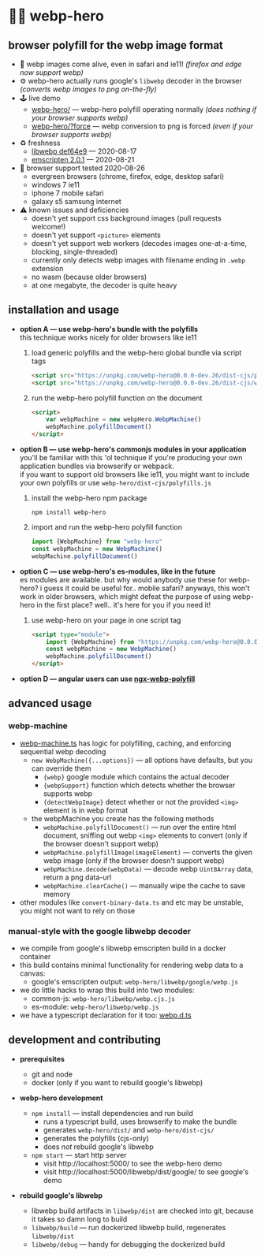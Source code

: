 
🦸‍♂️ webp-hero
============

browser polyfill for the webp image format
------------------------------------------

- 🎉 webp images come alive, even in safari and ie11! _(firefox and edge now support webp)_
- ⚙️ webp-hero actually runs google's `libwebp` decoder in the browser _(converts webp images to png on-the-fly)_
- 🕹️ live demo
	- [webp-hero/](https://chasemoskal.com/webp-hero/) — webp-hero polyfill operating normally _(does nothing if your browser supports webp)_
	- [webp-hero/?force](https://chasemoskal.com/webp-hero/?force) — webp conversion to png is forced _(even if your browser supports webp)_
- ♻️ freshness
	- [libwebp def64e9](https://github.com/webmproject/libwebp/tree/def64e920ff69e1d8270a2787d13df7c0d38d8ba) — 2020-08-17
	- [emscripten 2.0.1](https://github.com/emscripten-core/emscripten/releases/tag/2.0.1) — 2020-08-21
- 💯 browser support tested 2020-08-26
	- evergreen browsers (chrome, firefox, edge, desktop safari)
	- windows 7 ie11
	- iphone 7 mobile safari
	- galaxy s5 samsung internet
- ⚠️ known issues and deficiencies
	- doesn't yet support css background images (pull requests welcome!)
	- doesn't yet support `<picture>` elements
	- doesn't yet support web workers (decodes images one-at-a-time, blocking, single-threaded)
	- currently only detects webp images with filename ending in `.webp` extension
	- no wasm (because older browsers)
	- at one megabyte, the decoder is quite heavy

installation and usage
----------------------

- **option A — use webp-hero's bundle with the polyfills**  
	this technique works nicely for older browsers like ie11

	1. load generic polyfills and the webp-hero global bundle via script tags

		```html
		<script src="https://unpkg.com/webp-hero@0.0.0-dev.26/dist-cjs/polyfills.js"></script>
		<script src="https://unpkg.com/webp-hero@0.0.0-dev.26/dist-cjs/webp-hero.bundle.js"></script>
		```

	2. run the webp-hero polyfill function on the document

		```html
		<script>
			var webpMachine = new webpHero.WebpMachine()
			webpMachine.polyfillDocument()
		</script>
		```

- **option B — use webp-hero's commonjs modules in your application**  
	you'll be familiar with this 'ol technique if you're producing your own application bundles via browserify or webpack.  
	if you want to support old browsers like ie11, you might want to include your own polyfills or use `webp-hero/dist-cjs/polyfills.js`

	1. install the webp-hero npm package

		`npm install webp-hero`

	2. import and run the webp-hero polyfill function

		```js
		import {WebpMachine} from "webp-hero"
		const webpMachine = new WebpMachine()
		webpMachine.polyfillDocument()
		```

- **option C — use webp-hero's es-modules, like in the future**  
	es modules are available. but why would anybody use these for webp-hero? i guess it could be useful for.. mobile safari? anyways, this won't work in older browsers, which might defeat the purpose of using webp-hero in the first place? well.. it's here for you if you need it!

	1. use webp-hero on your page in one script tag

		```html
		<script type="module">
			import {WebpMachine} from "https://unpkg.com/webp-hero@0.0.0-dev.26/dist/webp-machine.js"
			const webpMachine = new WebpMachine()
			webpMachine.polyfillDocument()
		</script>
		```

- **option D — angular users can use [ngx-webp-polyfill](https://github.com/turnstileweb/ngx-webp-polyfill)**

advanced usage
--------------

### webp-machine

- [webp-machine.ts](./source/webp-machine.ts) has logic for polyfilling, caching, and enforcing sequential webp decoding
	- `new WebpMachine({...options})` — all options have defaults, but you can override them
		- `{webp}` google module which contains the actual decoder
		- `{webpSupport}` function which detects whether the browser supports webp
		- `{detectWebpImage}` detect whether or not the provided `<img>` element is in webp format
	- the webpMachine you create has the following methods
		- `webpMachine.polyfillDocument()` — run over the entire html document, sniffing out webp `<img>` elements to convert (only if the browser doesn't support webp)
		- `webpMachine.polyfillImage(imageElement)` — converts the given webp image (only if the browser doesn't support webp)
		- `webpMachine.decode(webpData)` — decode webp `Uint8Array` data, return a png data-url
		- `webpMachine.clearCache()` — manually wipe the cache to save memory
- other modules like `convert-binary-data.ts` and etc may be unstable, you might not want to rely on those

### manual-style with the google libwebp decoder

- we compile from google's libwebp emscripten build in a docker container
- this build contains minimal functionality for rendering webp data to a canvas:
	- google's emscripten output: `webp-hero/libwebp/google/webp.js`
- we do little hacks to wrap this build into two modules:
	- common-js: `webp-hero/libwebp/webp.cjs.js`
	- es-module: `webp-hero/libwebp/webp.js`
- we have a typescript declaration for it too: [webp.d.ts](./libwebp/source/webp.d.ts)

development and contributing
----------------------------

- **prerequisites**
	- git and node
	- docker (only if you want to rebuild google's libwebp)

- **webp-hero development**
	- `npm install` — install dependencies and run build
		- runs a typescript build, uses browserify to make the bundle
		- generates `webp-hero/dist/` and `webp-hero/dist-cjs/`
		- generates the polyfills (cjs-only)
		- does *not* rebuild google's libwebp
	- `npm start` — start http server
		- visit http://localhost:5000/ to see the webp-hero demo
		- visit http://localhost:5000/libwebp/dist/google/ to see google's demo

- **rebuild google's libwebp**
	- libwebp build artifacts in `libwebp/dist` are checked into git, because it takes so damn long to build
	- `libwebp/build` — run dockerized libwebp build, regenerates `libwebp/dist`
	- `libwebp/debug` — handy for debugging the dockerized build
